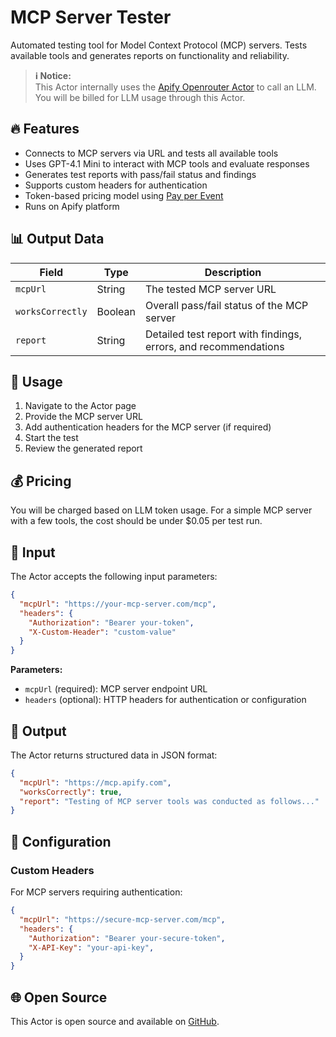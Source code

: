 # MCP Server Tester

Automated testing tool for Model Context Protocol (MCP) servers. Tests available tools and generates reports on functionality and reliability.

> **ℹ️ Notice:**  
> This Actor internally uses the [Apify Openrouter Actor](https://apify.com/apify/openrouter) to call an LLM. You will be billed for LLM usage through this Actor.

## 🔥 Features

- Connects to MCP servers via URL and tests all available tools
- Uses GPT-4.1 Mini to interact with MCP tools and evaluate responses
- Generates test reports with pass/fail status and findings
- Supports custom headers for authentication
- Token-based pricing model using [Pay per Event](https://docs.apify.com/sdk/js/docs/guides/pay-per-event)
- Runs on Apify platform

## 📊 Output Data

| Field | Type | Description |
|-------|------|-------------|
| `mcpUrl` | String | The tested MCP server URL |
| `worksCorrectly` | Boolean | Overall pass/fail status of the MCP server |
| `report` | String | Detailed test report with findings, errors, and recommendations |

## 🚀 Usage

1. Navigate to the Actor page
2. Provide the MCP server URL
3. Add authentication headers for the MCP server (if required)
4. Start the test
5. Review the generated report

## 💰 Pricing

You will be charged based on LLM token usage. For a simple MCP server with a few tools, the cost should be under $0.05 per test run.

## 💾 Input

The Actor accepts the following input parameters:

```json
{
  "mcpUrl": "https://your-mcp-server.com/mcp",
  "headers": {
    "Authorization": "Bearer your-token",
    "X-Custom-Header": "custom-value"
  }
}
```

**Parameters:**
- `mcpUrl` (required): MCP server endpoint URL
- `headers` (optional): HTTP headers for authentication or configuration

## 🔢 Output

The Actor returns structured data in JSON format:

```json
{
  "mcpUrl": "https://mcp.apify.com",
  "worksCorrectly": true,
  "report": "Testing of MCP server tools was conducted as follows..."
}
```

## 🔧 Configuration

### Custom Headers
For MCP servers requiring authentication:

```json
{
  "mcpUrl": "https://secure-mcp-server.com/mcp",
  "headers": {
    "Authorization": "Bearer your-secure-token",
    "X-API-Key": "your-api-key",
  }
}
```

## 🌐 Open Source

This Actor is open source and available on [GitHub](https://github.com/apify/crewai-mcp-tester).
